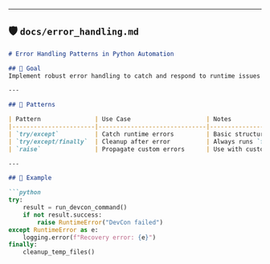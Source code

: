 ﻿
---

## 🛡️ `docs/error_handling.md`

```markdown
# Error Handling Patterns in Python Automation

## 🎯 Goal
Implement robust error handling to catch and respond to runtime issues without crashing scripts or losing state.

---

## 🧰 Patterns

| Pattern               | Use Case                     | Notes                          |
|-----------------------|------------------------------|--------------------------------|
| `try/except`          | Catch runtime errors         | Basic structure                |
| `try/except/finally`  | Cleanup after error          | Always runs `finally` block    |
| `raise`               | Propagate custom errors      | Use with custom exceptions     |

---

## 🧪 Example

```python
try:
    result = run_devcon_command()
    if not result.success:
        raise RuntimeError("DevCon failed")
except RuntimeError as e:
    logging.error(f"Recovery error: {e}")
finally:
    cleanup_temp_files()
